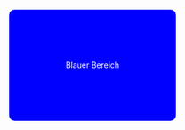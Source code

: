 <!DOCTYPE html>
<html lang="de">
<head>
  <meta charset="UTF-8">
  <title>Blaue Mitte</title>
  <style>
    .mitte {
      background-color: blue;
      color: white;
      width: 300px;
      height: 200px;
      margin: 100px auto; /* zentriert horizontal + oben Abstand */
      text-align: center;
      line-height: 200px; /* vertikale Zentrierung für einfachen Text */
      border-radius: 10px;
    }
  </style>
</head>
<body>
  <div class="mitte">Blauer Bereich</div>
</body>
</html>
